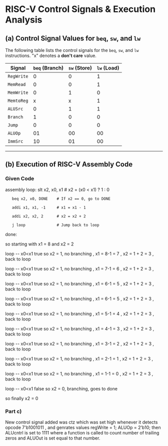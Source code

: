 # RISC-V Control Signals & Execution Analysis

## (a) Control Signal Values for `beq`, `sw`, and `lw`

The following table lists the control signals for the `beq`, `sw`, and `lw` instructions. "x" denotes a **don't care** value.

| Signal   | `beq` (Branch) | `sw` (Store) | `lw` (Load) |
|----------|---------------|-------------|-------------|
| `RegWrite`  | 0  | 0  | 1  |
| `MemRead`   | 0  | 0  | 1  |
| `MemWrite`  | 0  | 1  | 0  |
| `MemtoReg`  | x  | x  | 1  |
| `ALUSrc`    | 0  | 1  | 1  |
| `Branch`    | 1  | 0  | 0  |
| `Jump`      | 0  | 0  | 0  |
| `ALUOp`     | 01 | 00 | 00 |
| `ImmSrc`    | 10 | 01 | 00 |

---

## (b) Execution of RISC-V Assembly Code

### **Given Code**
assembly
loop:  slt x2, x0, x1      # x2 = (x0 < x1) ? 1 : 0  

       beq x2, x0, DONE    # If x2 == 0, go to DONE  
       
       addi x1, x1, -1     # x1 = x1 - 1  
       
       addi x2, x2, 2      # x2 = x2 + 2  
       
       j loop              # Jump back to loop  
       
done:  

so starting with x1 = 8 and x2 = 2  

loop -- x0<x1 true so x2 = 1, no branching , x1 = 8-1 = 7 , x2 = 1 + 2 = 3 , back to loop  

loop --  x0<x1 true so x2 = 1, no branching , x1 = 7-1 = 6 , x2 = 1 + 2 = 3 , back to loop  

loop --  x0<x1 true so x2 = 1, no branching , x1 = 6-1 = 5 , x2 = 1 + 2 = 3 , back to loop  

loop --  x0<x1 true so x2 = 1, no branching , x1 = 6-1 = 5 , x2 = 1 + 2 = 3 , back to loop  

loop --  x0<x1 true so x2 = 1, no branching , x1 = 5-1 = 4 , x2 = 1 + 2 = 3 , back to loop  

loop --  x0<x1 true so x2 = 1, no branching , x1 = 4-1 = 3 , x2 = 1 + 2 = 3 , back to loop  

loop --  x0<x1 true so x2 = 1, no branching , x1 = 3-1 = 2 , x2 = 1 + 2 = 3 , back to loop  

loop --  x0<x1 true so x2 = 1, no branching , x1 = 2-1 = 1 , x2 = 1 + 2 = 3 , back to loop  

loop --  x0<x1 true so x2 = 1, no branching , x1 = 1-1 = 0 , x2 = 1 + 2 = 3 , back to loop  

loop --  x0<x1 false so x2 = 0, branching, goes to done  

so finally x2 = 0  

### **Part c)**
New control signal added was ctz which was set high whenever it detects opcode 7'b1001011 , and genrates values regWrite = 1;  ALUOp = 2'b10;
then ALUcntrl is set to 1111 where a function is called to count number of trailing zeros and ALUOut is set equal to that number.

            
          








